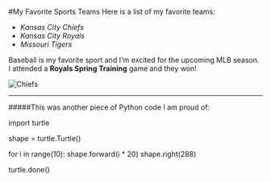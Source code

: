 #My Favorite Sports Teams
Here is a list of my favorite teams:

- *Kansas City Chiefs*
- *Kansas City Royals*
- *Missouri Tigers*

Baseball is my favorite sport and I'm excited for the upcoming MLB season. I attended a **Royals Spring Training** game and they won!

![Chiefs](/Users/maxpantaenius/Downloads/chiefslogo.png)

----------------------

#####This was another piece of Python code I am proud of:

import turtle 

shape = turtle.Turtle()

for i in range(10):
    shape.forward(i * 20)
    shape.right(288)
    
turtle.done()